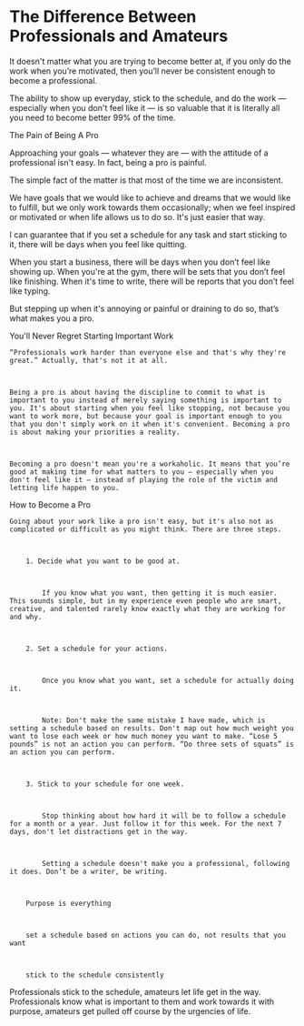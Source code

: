 # The Difference Between Professionals and Amateurs

It doesn't matter what you are trying to become better at, if you only do the work when you’re motivated, then you’ll never be consistent enough to become a professional.

The ability to show up everyday, stick to the schedule, and do the work — especially when you don't feel like it — is so valuable that it is literally all you need to become better 99% of the time.

The Pain of Being A Pro

Approaching your goals — whatever they are — with the attitude of a professional isn't easy. In fact, being a pro is painful.

The simple fact of the matter is that most of the time we are inconsistent.

We have goals that we would like to achieve and dreams that we would like to fulfill, but we only work towards them occasionally; when we feel inspired or motivated or when life allows us to do so. It's just easier that way.

I can guarantee that if you set a schedule for any task and start sticking to it, there will be days when you feel like quitting.

When you start a business, there will be days when you don’t feel like showing up. When you're at the gym, there will be sets that you don’t feel like finishing. When it's time to write, there will be reports that you don’t feel like typing.

But stepping up when it's annoying or painful or draining to do so, that’s what makes you a pro.

You'll Never Regret Starting Important Work

```
“Professionals work harder than everyone else and that's why they're great.” Actually, that's not it at all.



Being a pro is about having the discipline to commit to what is important to you instead of merely saying something is important to you. It's about starting when you feel like stopping, not because you want to work more, but because your goal is important enough to you that you don't simply work on it when it's convenient. Becoming a pro is about making your priorities a reality.



Becoming a pro doesn't mean you're a workaholic. It means that you’re good at making time for what matters to you — especially when you don't feel like it — instead of playing the role of the victim and letting life happen to you.
```

How to Become a Pro

```
Going about your work like a pro isn't easy, but it's also not as complicated or difficult as you might think. There are three steps.



    1. Decide what you want to be good at.



        If you know what you want, then getting it is much easier. This sounds simple, but in my experience even people who are smart, creative, and talented rarely know exactly what they are working for and why.



    2. Set a schedule for your actions.



        Once you know what you want, set a schedule for actually doing it.



        Note: Don't make the same mistake I have made, which is setting a schedule based on results. Don't map out how much weight you want to lose each week or how much money you want to make. “Lose 5 pounds” is not an action you can perform. “Do three sets of squats” is an action you can perform.



    3. Stick to your schedule for one week.



        Stop thinking about how hard it will be to follow a schedule for a month or a year. Just follow it for this week. For the next 7 days, don't let distractions get in the way.



        Setting a schedule doesn't make you a professional, following it does. Don’t be a writer, be writing.



    Purpose is everything



    set a schedule based on actions you can do, not results that you want



    stick to the schedule consistently
```

Professionals stick to the schedule, amateurs let life get in the way. Professionals know what is important to them and work towards it with purpose, amateurs get pulled off course by the urgencies of life.

